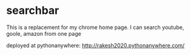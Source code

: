 # searchbar
This is a replacement for my chrome home page.
I can search youtube, goole, amazon from one page


deployed at pythonanywhere: http://rakesh2020.pythonanywhere.com/
